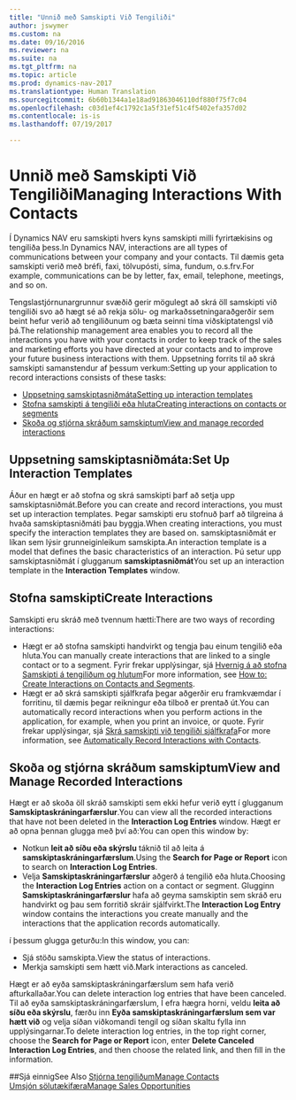 ```yaml
---
title: "Unnið með Samskipti Við Tengiliði"
author: jswymer
ms.custom: na
ms.date: 09/16/2016
ms.reviewer: na
ms.suite: na
ms.tgt_pltfrm: na
ms.topic: article
ms.prod: dynamics-nav-2017
ms.translationtype: Human Translation
ms.sourcegitcommit: 6b60b1344a1e18ad91863046110df880f75f7c04
ms.openlocfilehash: c03d1ef4c1792c1a5f31ef51c4f5402efa357d02
ms.contentlocale: is-is
ms.lasthandoff: 07/19/2017

---
```

# <a name="managing-interactions-with-contacts"></a><span data-ttu-id="cd92d-102">Unnið með Samskipti Við Tengiliði</span><span class="sxs-lookup"><span data-stu-id="cd92d-102">Managing Interactions With Contacts</span></span>
<span data-ttu-id="cd92d-103">Í Dynamics NAV eru samskipti hvers kyns samskipti milli fyrirtækisins og tengiliða þess.</span><span class="sxs-lookup"><span data-stu-id="cd92d-103">In Dynamics NAV, interactions are all types of communications between your company and your contacts.</span></span> <span data-ttu-id="cd92d-104">Til dæmis geta samskipti verið með bréfi, faxi, tölvupósti, síma, fundum, o.s.frv.</span><span class="sxs-lookup"><span data-stu-id="cd92d-104">For example, communications can be by letter, fax, email, telephone, meetings, and so on.</span></span>

<span data-ttu-id="cd92d-105">Tengslastjórnunargrunnur svæðið gerir mögulegt að skrá öll samskipti við tengiliði svo að hægt sé að rekja sölu- og markaðssetningaraðgerðir sem beint hefur verið að tengiliðunum og bæta seinni tíma viðskiptatengsl við þá.</span><span class="sxs-lookup"><span data-stu-id="cd92d-105">The relationship management area enables you to record all the interactions you have with your contacts in order to keep track of the sales and marketing efforts you have directed at your contacts and to improve your future business interactions with them.</span></span> <span data-ttu-id="cd92d-106">Uppsetning forrits til að skrá samskipti samanstendur af þessum verkum:</span><span class="sxs-lookup"><span data-stu-id="cd92d-106">Setting up your application to record interactions consists of these tasks:</span></span>

* [<span data-ttu-id="cd92d-107">Uppsetning samskiptasniðmáta</span><span class="sxs-lookup"><span data-stu-id="cd92d-107">Setting up interaction templates</span></span>](#setting-up-interaction-templates)
* [<span data-ttu-id="cd92d-108">Stofna samskipti á tengiliði eða hluta</span><span class="sxs-lookup"><span data-stu-id="cd92d-108">Creating interactions on contacts or segments</span></span>](#creating-interactions-on-contacts-or-segments)
* [<span data-ttu-id="cd92d-109">Skoða og stjórna skráðum samskiptum</span><span class="sxs-lookup"><span data-stu-id="cd92d-109">View and manage recorded interactions</span></span>](#view-and-manage-recorded-interactions)

## <a name="set-up-interaction-templates"></a><span data-ttu-id="cd92d-110">Uppsetning samskiptasniðmáta:</span><span class="sxs-lookup"><span data-stu-id="cd92d-110">Set Up Interaction Templates</span></span>
<span data-ttu-id="cd92d-111">Áður en hægt er að stofna og skrá samskipti þarf að setja upp samskiptasniðmát.</span><span class="sxs-lookup"><span data-stu-id="cd92d-111">Before you can create and record interactions, you must set up interaction templates.</span></span> <span data-ttu-id="cd92d-112">Þegar samskipti eru stofnuð þarf að tilgreina á hvaða samskiptasniðmáti þau byggja.</span><span class="sxs-lookup"><span data-stu-id="cd92d-112">When creating interactions, you must specify the interaction templates they are based on.</span></span> <span data-ttu-id="cd92d-113">samskiptasniðmát er líkan sem lýsir grunneiginleikum samskipta.</span><span class="sxs-lookup"><span data-stu-id="cd92d-113">An interaction template is a model that defines the basic characteristics of an interaction.</span></span>
<span data-ttu-id="cd92d-114">Þú setur upp samskiptasniðmát í glugganum **samskiptasniðmát**</span><span class="sxs-lookup"><span data-stu-id="cd92d-114">You set up an interaction template in the **Interaction Templates** window.</span></span>  

## <a name="create-interactions"></a><span data-ttu-id="cd92d-115">Stofna samskipti</span><span class="sxs-lookup"><span data-stu-id="cd92d-115">Create Interactions</span></span>
<span data-ttu-id="cd92d-116">Samskipti eru skráð með tvennum hætti:</span><span class="sxs-lookup"><span data-stu-id="cd92d-116">There are two ways of recording interactions:</span></span>

* <span data-ttu-id="cd92d-117">Hægt er að stofna samskipti handvirkt og tengja þau einum tengilið eða hluta.</span><span class="sxs-lookup"><span data-stu-id="cd92d-117">You can manually create interactions that are linked to a single contact or to a segment.</span></span> <span data-ttu-id="cd92d-118">Fyrir frekar upplýsingar, sjá [Hvernig á að stofna Samskipti á tengiliðum og hlutum](marketing-how-create-interactions.md)</span><span class="sxs-lookup"><span data-stu-id="cd92d-118">For more information, see [How to: Create Interactions on Contacts and Segments](marketing-how-create-interactions.md).</span></span>  
* <span data-ttu-id="cd92d-119">Hægt er að skrá samskipti sjálfkrafa þegar aðgerðir eru framkvæmdar í forritinu, til dæmis þegar reikningur eða tilboð er prentað út.</span><span class="sxs-lookup"><span data-stu-id="cd92d-119">You can automatically record interactions when you perform actions in the application, for example, when you print an invoice, or quote.</span></span> <span data-ttu-id="cd92d-120">Fyrir frekar upplýsingar, sjá [Skrá samskipti við tengiliði sjálfkrafa](marketing-auto-record-interactions.md)</span><span class="sxs-lookup"><span data-stu-id="cd92d-120">For more information, see [Automatically Record Interactions with Contacts](marketing-auto-record-interactions.md).</span></span>

## <a name="view-and-manage-recorded-interactions"></a><span data-ttu-id="cd92d-121">Skoða og stjórna skráðum samskiptum</span><span class="sxs-lookup"><span data-stu-id="cd92d-121">View and Manage Recorded Interactions</span></span>
<span data-ttu-id="cd92d-122">Hægt er að skoða öll skráð samskipti sem ekki hefur verið eytt í glugganum **Samskiptaskráningarfærslur**.</span><span class="sxs-lookup"><span data-stu-id="cd92d-122">You can view all the recorded interactions that have not been deleted in the **Interaction Log Entries** window.</span></span> <span data-ttu-id="cd92d-123">Hægt er að opna þennan glugga með því að:</span><span class="sxs-lookup"><span data-stu-id="cd92d-123">You can open this window by:</span></span>

* <span data-ttu-id="cd92d-124">Notkun **leit að síðu eða skýrslu** táknið til að leita á **samskiptaskráningarfærslum**.</span><span class="sxs-lookup"><span data-stu-id="cd92d-124">Using the **Search for Page or Report** icon to search on **Interaction Log Entries**.</span></span>
* <span data-ttu-id="cd92d-125">Velja **Samskiptaskráningarfærslur** aðgerð á tengilið eða hluta.</span><span class="sxs-lookup"><span data-stu-id="cd92d-125">Choosing the **Interaction Log Entries** action on a contact or segment.</span></span>
<span data-ttu-id="cd92d-126">Glugginn **Samskiptaskráningarfærslur** hafa að geyma samskiptin sem skráð eru handvirkt og þau sem forritið skráir sjálfvirkt.</span><span class="sxs-lookup"><span data-stu-id="cd92d-126">The **Interaction Log Entry** window contains the interactions you create manually and the interactions that the application records automatically.</span></span>

<span data-ttu-id="cd92d-127">í þessum glugga geturðu:</span><span class="sxs-lookup"><span data-stu-id="cd92d-127">In this window, you can:</span></span>

* <span data-ttu-id="cd92d-128">Sjá stöðu samskipta.</span><span class="sxs-lookup"><span data-stu-id="cd92d-128">View the status of interactions.</span></span>
* <span data-ttu-id="cd92d-129">Merkja samskipti sem hætt við.</span><span class="sxs-lookup"><span data-stu-id="cd92d-129">Mark interactions as canceled.</span></span>

<span data-ttu-id="cd92d-130">Hægt er að eyða samskiptaskráningarfærslum sem hafa verið afturkallaðar.</span><span class="sxs-lookup"><span data-stu-id="cd92d-130">You can delete interaction log entries that have been canceled.</span></span> <span data-ttu-id="cd92d-131">Til að eyða samskiptaskráningarfærslum, Í efra hægra horni, veldu **leita að síðu eða skýrslu**, færðu inn **Eyða samskiptaskráningarfærslum sem var hætt við** og velja síðan viðkomandi tengil og síðan skaltu fylla inn upplýsingarnar.</span><span class="sxs-lookup"><span data-stu-id="cd92d-131">To delete interaction log entries, in the top right corner, choose the **Search for Page or Report** icon, enter **Delete Canceled Interaction Log Entries**, and then choose the related link, and then fill in the information.</span></span>

##<a name="see-also"></a><span data-ttu-id="cd92d-132">Sjá einnig</span><span class="sxs-lookup"><span data-stu-id="cd92d-132">See Also</span></span>
[<span data-ttu-id="cd92d-133">Stjórna tengiliðum</span><span class="sxs-lookup"><span data-stu-id="cd92d-133">Manage Contacts</span></span>](marketing-contacts.md)  
[<span data-ttu-id="cd92d-134">Umsjón sölutækifæra</span><span class="sxs-lookup"><span data-stu-id="cd92d-134">Manage Sales Opportunities</span></span>](marketing-manage-sales-opportunities.md)  

